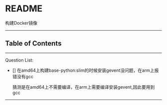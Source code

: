 # README

构建Docker镜像

---

## Table of Contents

<!-- vim-markdown-toc GFM -->

<!-- vim-markdown-toc -->

---

Question List:

- [] 在amd64上构建base-python:slim的时候安装gevent没问题，在arm上报错没有gcc

    猜测是在amd64上不需要编译，在arm上需要编译安装gevent,因此要用到gcc

---
